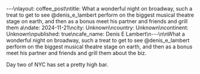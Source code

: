 ---\nlayout: coffee_post\ntitle: What a wonderful night on broadway, such a treat to get to see @denis_e_lambert perform on the biggest musical theatre stage on earth, and then as a bonus meet his partner and friends and grill them a\ndate: 2024-11-21\ncity: Unknown\ncountry: Unknown\ncontinent: Unknown\npublished: true\ncafe_name: Denis E Lambert\n---\n\nWhat a wonderful night on broadway, such a treat to get to see @denis_e_lambert perform on the biggest musical theatre stage on earth, and then as a bonus meet his partner and friends and grill them about the biz.

Day two of NYC has set a pretty high bar.